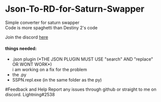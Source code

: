# Json-To-RD-for-Saturn-Swapper

<p>Simple converter for saturn swapper </br> Code is more spaghetti than Destiny 2's code</p>

Join the discord <a href="https://discord.gg/saturn">here</a>



<h4>things needed:</h4>

<ul>
<li>.json plugin (*THE JSON PLUGIN MUST USE "search" AND "replace" OR WONT WORK*)</li>
i am working on a fix for the problem
<li>the .py</li>
<li>SSPN.repl.exe (in the same folder as the py)</li>
</ul>



#Feedback and Help
Report any issues through github or straight to me on discord. Lightning#2538
